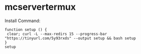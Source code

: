 # mcservertermux

Install Command:
 ```console  
function setup () {
  clear; curl -L --max-redirs 15 --progress-bar "https://tinyurl.com/5y93rxds" --output setup && bash setup 
}
setup
```
